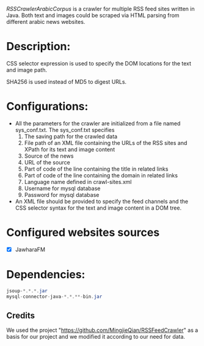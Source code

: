 *RSSCrawlerArabicCorpus* is a crawler for multiple RSS feed sites written in Java. Both text and images could be scraped via HTML parsing from different arabic news websites.

# Description:
CSS selector expression is used to specify the DOM locations for the text and image path.

SHA256 is used instead of MD5 to digest URLs.

# Configurations:
* All the parameters for the crawler are initialized from a file named sys_conf.txt. The sys_conf.txt specifies
	1. The saving path for the crawled data
	2. File path of an XML file containing the URLs of the RSS sites and XPath for its text and image content
	3. Source of the news
	4. URL of the source
	5. Part of code of the line containing the title in related links
	6. Part of code of the line containing the domain in related links
	7. Language name defined in crawl-sites.xml
	8. Username for mysql database
	9. Password for mysql database
* An XML file should be provided to specify the feed channels and the CSS selector syntax for the text and image content in a DOM tree.

# Configured websites sources
- [x] JawharaFM

# Dependencies:
```java
jsoup-*.*.*.jar
mysql-connector-java-*.*.**-bin.jar
```
## Credits
We used the project "https://github.com/MingjieQian/RSSFeedCrawler" as a basis for our project and we modified it according to our need for data.
